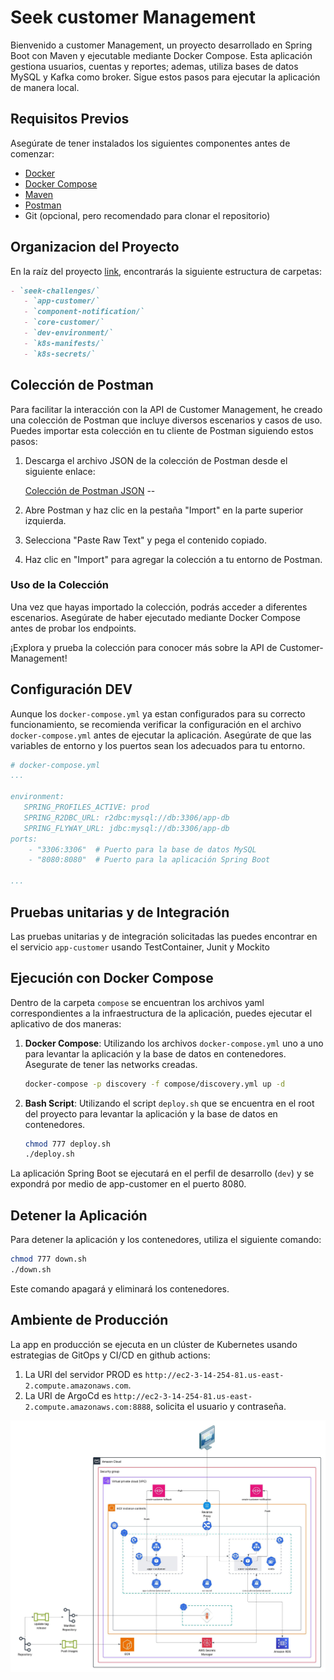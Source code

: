 # Seek customer Management

Bienvenido a customer Management, un proyecto desarrollado en Spring Boot con Maven y ejecutable mediante Docker Compose. Esta aplicación gestiona usuarios, cuentas y reportes; ademas, utiliza bases de datos MySQL y Kafka como broker. Sigue estos pasos para ejecutar la aplicación de manera local.

## Requisitos Previos

Asegúrate de tener instalados los siguientes componentes antes de comenzar:

- [Docker](https://www.docker.com/get-started)
- [Docker Compose](https://docs.docker.com/compose/install/)
- [Maven](https://maven.apache.org/download.cgi)
- [Postman](https://www.postman.com/downloads/)
- Git (opcional, pero recomendado para clonar el repositorio)

## Organizacion del Proyecto

En la raíz del proyecto [link](https://github.com/Seek-challenges), encontrarás la siguiente estructura de carpetas:


```markdown
- `seek-challenges/`
   - `app-customer/`
   - `component-notification/`
   - `core-customer/`
   - `dev-environment/`
   - `k8s-manifests/`
   - `k8s-secrets/`
   ```

## Colección de Postman

Para facilitar la interacción con la API de Customer Management, he creado una colección de Postman que incluye diversos escenarios y casos de uso. Puedes importar esta colección en tu cliente de Postman siguiendo estos pasos:

1. Descarga el archivo JSON de la colección de Postman desde el siguiente enlace:

   [Colección de Postman JSON](https://github.com/Seek-challenges/dev-environment/blob/main/docs/Seek.postman_collection.json) --

2. Abre Postman y haz clic en la pestaña "Import" en la parte superior izquierda.

3. Selecciona "Paste Raw Text" y pega el contenido copiado.

4. Haz clic en "Import" para agregar la colección a tu entorno de Postman.

### Uso de la Colección

Una vez que hayas importado la colección, podrás acceder a diferentes escenarios. Asegúrate de haber ejecutado mediante Docker Compose antes de probar los endpoints.

¡Explora y prueba la colección para conocer más sobre la API de Customer-Management!

## Configuración DEV

Aunque los `docker-compose.yml` ya estan configurados para su correcto funcionamiento, se recomienda verificar la configuración en el archivo `docker-compose.yml` antes de ejecutar la aplicación. Asegúrate de que las variables de entorno y los puertos sean los adecuados para tu entorno.

```yaml
# docker-compose.yml
...

environment:
   SPRING_PROFILES_ACTIVE: prod
   SPRING_R2DBC_URL: r2dbc:mysql://db:3306/app-db
   SPRING_FLYWAY_URL: jdbc:mysql://db:3306/app-db
ports:
    - "3306:3306"  # Puerto para la base de datos MySQL
    - "8080:8080"  # Puerto para la aplicación Spring Boot

...
```

## Pruebas unitarias y de Integración
Las pruebas unitarias y de integración solicitadas las puedes encontrar en el servicio `app-customer` usando TestContainer, Junit y Mockito

## Ejecución con Docker Compose

Dentro de la carpeta `compose` se encuentran los archivos yaml correspondientes a la infraestructura de la aplicación, puedes ejecutar el aplicativo de dos maneras:

1. **Docker Compose**: Utilizando los archivos `docker-compose.yml` uno a uno para levantar la aplicación y la base de datos en contenedores. Asegurate de tener las networks creadas.

    ```bash
    docker-compose -p discovery -f compose/discovery.yml up -d
    ```

2. **Bash Script**: Utilizando el script `deploy.sh` que se encuentra en el root del proyecto para levantar la aplicación y la base de datos en contenedores.

    ```bash
    chmod 777 deploy.sh
    ./deploy.sh
    ```
La aplicación Spring Boot se ejecutará en el perfil de desarrollo (`dev`) y se expondrá por medio de app-customer en el puerto 8080.

## Detener la Aplicación

Para detener la aplicación y los contenedores, utiliza el siguiente comando:

```bash
chmod 777 down.sh
./down.sh
```

Este comando apagará y eliminará los contenedores.

## Ambiente de Producción

La app en producción se ejecuta en un clúster de Kubernetes usando estrategias de GitOps y CI/CD en github actions:

1. La URI del servidor PROD es `http://ec2-3-14-254-81.us-east-2.compute.amazonaws.com`.
2. La URI de ArgoCd es `http://ec2-3-14-254-81.us-east-2.compute.amazonaws.com:8888`, solicita el usuario y contraseña.

![Diagrama de Arquitectura](https://github.com/Seek-challenges/dev-environment/blob/main/docs/Seek%20Lucidchart.jpeg)


